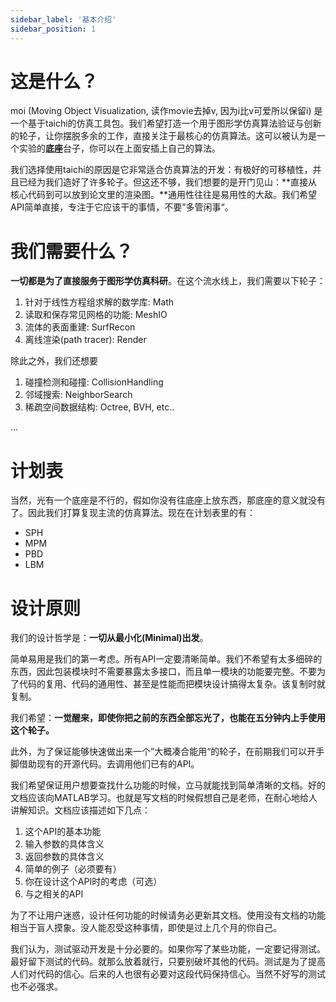 ```yaml
---
sidebar_label: '基本介绍'
sidebar_position: 1
---
```


# 这是什么？
moi (Moving Object Visualization, 读作movie去掉v, 因为i比v可爱所以保留i) 是一个基于taichi的仿真工具包。我们希望打造一个用于图形学仿真算法验证与创新的轮子，让你摆脱多余的工作，直接关注于最核心的仿真算法。这可以被认为是一个实验的**底座**台子，你可以在上面安插上自己的算法。


我们选择使用taichi的原因是它非常适合仿真算法的开发：有极好的可移植性，并且已经为我们造好了许多轮子。但这还不够，我们想要的是开门见山：**直接从核心代码到可以放到论文里的渲染图。**通用性往往是易用性的大敌。我们希望API简单直接，专注于它应该干的事情，不要”多管闲事“。

# 我们需要什么？

**一切都是为了直接服务于图形学仿真科研**。在这个流水线上，我们需要以下轮子：

1. 针对于线性方程组求解的数学库: Math
2. 读取和保存常见网格的功能: MeshIO
3. 流体的表面重建: SurfRecon
4. 离线渲染(path tracer): Render



除此之外，我们还想要

1. 碰撞检测和碰撞: CollisionHandling
2. 邻域搜索: NeighborSearch
3. 稀疏空间数据结构: Octree, BVH, etc..

...

# 计划表

当然，光有一个底座是不行的，假如你没有往底座上放东西，那底座的意义就没有了。因此我们打算复现主流的仿真算法。现在在计划表里的有：

- SPH
- MPM
- PBD
- LBM

# 设计原则

我们的设计哲学是：**一切从最小化(Minimal)出发**。

简单易用是我们的第一考虑。所有API一定要清晰简单。我们不希望有太多细碎的东西，因此包装模块时不需要暴露太多接口，而且单一模块的功能要完整。不要为了代码的复用、代码的通用性、甚至是性能而把模块设计搞得太复杂。该复制时就复制。

我们希望：**一觉醒来，即使你把之前的东西全部忘光了，也能在五分钟内上手使用这个轮子。**

此外，为了保证能够快速做出来一个”大概凑合能用“的轮子，在前期我们可以开手脚借助现有的开源代码。去调用他们已有的API。

我们希望保证用户想要查找什么功能的时候，立马就能找到简单清晰的文档。好的文档应该向MATLAB学习。也就是写文档的时候假想自己是老师，在耐心地给人讲解知识。文档应该描述如下几点：

1. 这个API的基本功能
2. 输入参数的具体含义
3. 返回参数的具体含义
4. 简单的例子（必须要有）
5. 你在设计这个API时的考虑（可选）
6. 与之相关的API

为了不让用户迷惑，设计任何功能的时候请务必更新其文档。使用没有文档的功能相当于盲人摸象。没人能忍受这种事情，即使是过上几个月的你自己。

我们认为，测试驱动开发是十分必要的。如果你写了某些功能，一定要记得测试。最好留下测试的代码。就那么放着就行，只要别破坏其他的代码。测试是为了提高人们对代码的信心。后来的人也很有必要对这段代码保持信心。当然不好写的测试也不必强求。